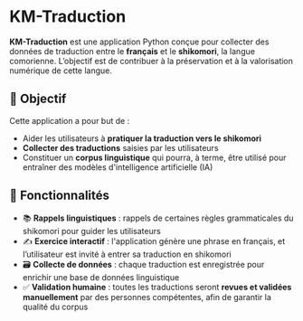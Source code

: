 # KM-Traduction

**KM-Traduction** est une application Python conçue pour collecter des données de traduction entre le **français** et le **shikomori**, la langue comorienne. L’objectif est de contribuer à la préservation et à la valorisation numérique de cette langue.

## 🎯 Objectif

Cette application a pour but de :

- Aider les utilisateurs à **pratiquer la traduction vers le shikomori**
- **Collecter des traductions** saisies par les utilisateurs
- Constituer un **corpus linguistique** qui pourra, à terme, être utilisé pour entraîner des modèles d'intelligence artificielle (IA)

## 🧩 Fonctionnalités

- 📚 **Rappels linguistiques** : rappels de certaines règles grammaticales du shikomori pour guider les utilisateurs
- ✍️ **Exercice interactif** : l'application génère une phrase en français, et l’utilisateur est invité à entrer sa traduction en shikomori
- 🗃️ **Collecte de données** : chaque traduction est enregistrée pour enrichir une base de données linguistique
- ✅ **Validation humaine** : toutes les traductions seront **revues et validées manuellement** par des personnes compétentes, afin de garantir la qualité du corpus

